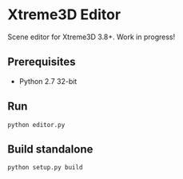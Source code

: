 # Xtreme3D Editor

Scene editor for Xtreme3D 3.8+. Work in progress!

## Prerequisites
- Python 2.7 32-bit

## Run
```
python editor.py
```

## Build standalone
```
python setup.py build
```
